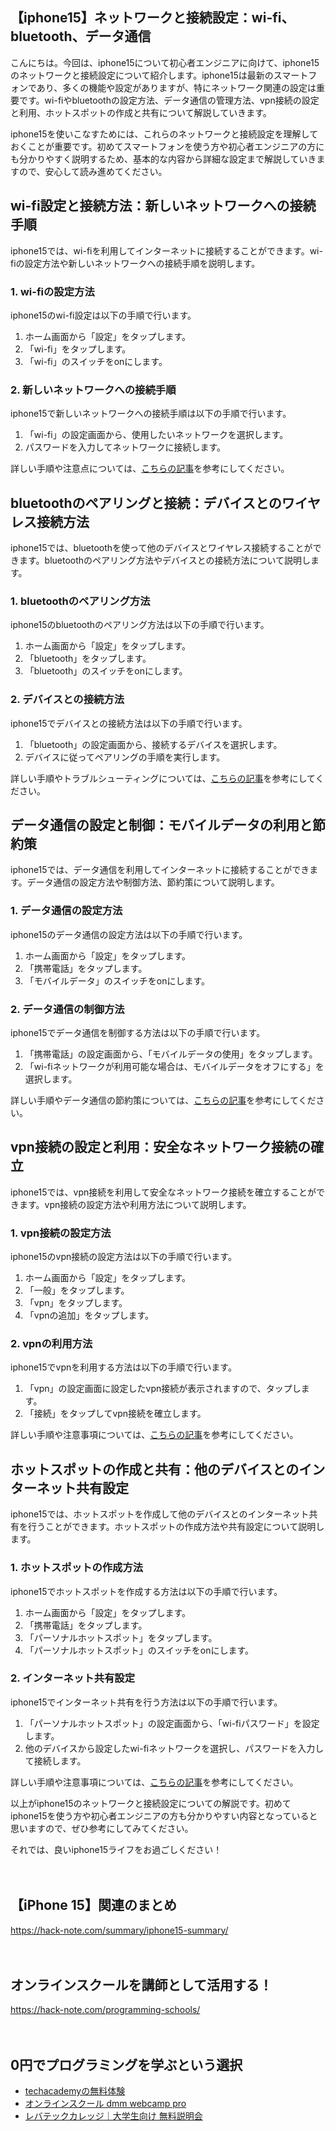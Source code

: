 <!--
title: 【iphone15】ネットワークと接続設定：wi-fi、bluetooth、データ通信
tags: iphone,iphone15
id: 
private: false
-->

## 【iphone15】ネットワークと接続設定：wi-fi、bluetooth、データ通信

こんにちは。今回は、iphone15について初心者エンジニアに向けて、iphone15のネットワークと接続設定について紹介します。iphone15は最新のスマートフォンであり、多くの機能や設定がありますが、特にネットワーク関連の設定は重要です。wi-fiやbluetoothの設定方法、データ通信の管理方法、vpn接続の設定と利用、ホットスポットの作成と共有について解説していきます。

iphone15を使いこなすためには、これらのネットワークと接続設定を理解しておくことが重要です。初めてスマートフォンを使う方や初心者エンジニアの方にも分かりやすく説明するため、基本的な内容から詳細な設定まで解説していきますので、安心して読み進めてください。

## wi-fi設定と接続方法：新しいネットワークへの接続手順

iphone15では、wi-fiを利用してインターネットに接続することができます。wi-fiの設定方法や新しいネットワークへの接続手順を説明します。

### 1. wi-fiの設定方法

iphone15のwi-fi設定は以下の手順で行います。

1. ホーム画面から「設定」をタップします。
2. 「wi-fi」をタップします。
3. 「wi-fi」のスイッチをonにします。

### 2. 新しいネットワークへの接続手順

iphone15で新しいネットワークへの接続手順は以下の手順で行います。

1. 「wi-fi」の設定画面から、使用したいネットワークを選択します。
2. パスワードを入力してネットワークに接続します。

詳しい手順や注意点については、[こちらの記事](https://www.apple.com/jp/support/iphone/connections-networking/)を参考にしてください。

## bluetoothのペアリングと接続：デバイスとのワイヤレス接続方法

iphone15では、bluetoothを使って他のデバイスとワイヤレス接続することができます。bluetoothのペアリング方法やデバイスとの接続方法について説明します。

### 1. bluetoothのペアリング方法

iphone15のbluetoothのペアリング方法は以下の手順で行います。

1. ホーム画面から「設定」をタップします。
2. 「bluetooth」をタップします。
3. 「bluetooth」のスイッチをonにします。

### 2. デバイスとの接続方法

iphone15でデバイスとの接続方法は以下の手順で行います。

1. 「bluetooth」の設定画面から、接続するデバイスを選択します。
2. デバイスに従ってペアリングの手順を実行します。

詳しい手順やトラブルシューティングについては、[こちらの記事](https://support.apple.com/ja-jp/ht204387)を参考にしてください。

## データ通信の設定と制御：モバイルデータの利用と節約策

iphone15では、データ通信を利用してインターネットに接続することができます。データ通信の設定方法や制御方法、節約策について説明します。

### 1. データ通信の設定方法

iphone15のデータ通信の設定方法は以下の手順で行います。

1. ホーム画面から「設定」をタップします。
2. 「携帯電話」をタップします。
3. 「モバイルデータ」のスイッチをonにします。

### 2. データ通信の制御方法

iphone15でデータ通信を制御する方法は以下の手順で行います。

1. 「携帯電話」の設定画面から、「モバイルデータの使用」をタップします。
2. 「wi-fiネットワークが利用可能な場合は、モバイルデータをオフにする」を選択します。

詳しい手順やデータ通信の節約策については、[こちらの記事](https://support.apple.com/ja-jp/ht201299)を参考にしてください。

## vpn接続の設定と利用：安全なネットワーク接続の確立

iphone15では、vpn接続を利用して安全なネットワーク接続を確立することができます。vpn接続の設定方法や利用方法について説明します。

### 1. vpn接続の設定方法

iphone15のvpn接続の設定方法は以下の手順で行います。

1. ホーム画面から「設定」をタップします。
2. 「一般」をタップします。
3. 「vpn」をタップします。
4. 「vpnの追加」をタップします。

### 2. vpnの利用方法

iphone15でvpnを利用する方法は以下の手順で行います。

1. 「vpn」の設定画面に設定したvpn接続が表示されますので、タップします。
2. 「接続」をタップしてvpn接続を確立します。

詳しい手順や注意事項については、[こちらの記事](https://support.apple.com/ja-jp/ht204054)を参考にしてください。

## ホットスポットの作成と共有：他のデバイスとのインターネット共有設定

iphone15では、ホットスポットを作成して他のデバイスとのインターネット共有を行うことができます。ホットスポットの作成方法や共有設定について説明します。

### 1. ホットスポットの作成方法

iphone15でホットスポットを作成する方法は以下の手順で行います。

1. ホーム画面から「設定」をタップします。
2. 「携帯電話」をタップします。
3. 「パーソナルホットスポット」をタップします。
4. 「パーソナルホットスポット」のスイッチをonにします。

### 2. インターネット共有設定

iphone15でインターネット共有を行う方法は以下の手順で行います。

1. 「パーソナルホットスポット」の設定画面から、「wi-fiパスワード」を設定します。
2. 他のデバイスから設定したwi-fiネットワークを選択し、パスワードを入力して接続します。

詳しい手順や注意事項については、[こちらの記事](https://support.apple.com/ja-jp/ht204023)を参考にしてください。

以上がiphone15のネットワークと接続設定についての解説です。初めてiphone15を使う方や初心者エンジニアの方も分かりやすい内容となっていると思いますので、ぜひ参考にしてみてください。

それでは、良いiphone15ライフをお過ごしください！

　

## 【iPhone 15】関連のまとめ
https://hack-note.com/summary/iphone15-summary/

　

## オンラインスクールを講師として活用する！
https://hack-note.com/programming-schools/

　

## 0円でプログラミングを学ぶという選択
- [techacademyの無料体験](//af.moshimo.com/af/c/click?a_id=2612475&amp;p_id=1555&amp;pc_id=2816&amp;pl_id=22706&amp;url=https%3a%2f%2ftechacademy.jp%2fhtmlcss-trial%3futm_source%3dmoshimo%26utm_medium%3daffiliate%26utm_campaign%3dtextad)
- [オンラインスクール dmm webcamp pro](//af.moshimo.com/af/c/click?a_id=2612482&amp;p_id=1363&amp;pc_id=2297&amp;pl_id=39999&amp;guid=on)
- [レバテックカレッジ｜大学生向け 無料説明会](//af.moshimo.com/af/c/click?a_id=4071793&p_id=3198&pc_id=7488&pl_id=41848)

